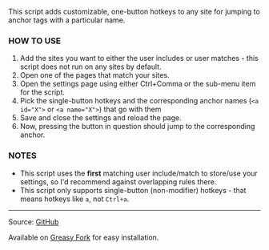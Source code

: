 This script adds customizable, one-button hotkeys to any site for jumping to anchor tags with a particular name.

### HOW TO USE
1. Add the sites you want to either the user includes or user matches - this script does not run on any sites by default.
2. Open one of the pages that match your sites.
3. Open the settings page using either Ctrl+Comma or the sub-menu item for the script.
4. Pick the single-button hotkeys and the corresponding anchor names (`<a id="X">` or `<a name="X">`) that go with them
5. Save and close the settings and reload the page.
6. Now, pressing the button in question should jump to the corresponding anchor.

### NOTES
* This script uses the <b>first</b> matching user include/match to store/use your settings, so I'd recommend against overlapping rules there.
* This script only supports single-button (non-modifier) hotkeys - that means hotkeys like `a`, not `Ctrl+a`.

---

Source: [GitHub](https://github.com/theborg3of5/Userscripts/tree/master/anchorHotkeys)

Available on [Greasy Fork](https://greasyfork.org/en/scripts/395551-anchor-hotkeys) for easy installation.
